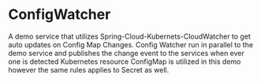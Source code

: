 # ConfigWatcher

A demo service that utilizes Spring-Cloud-Kubernets-CloudWatcher to get auto updates on Config Map Changes. Config Watcher run in parallel to the demo service and publishes the change event to the services when ever one is detected
Kubernetes resource ConfigMap is utilized in this demo however the same rules applies to Secret as well.

 
